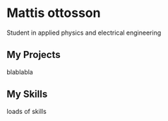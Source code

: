 # Mattis ottosson
Student in applied physics and electrical engineering
## My Projects
blablabla
## My Skills
loads of skills
